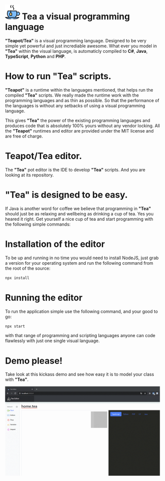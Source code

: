 # ![Teapot/Tea](public/android-icon-48x48.png?raw=true "Tea") Tea a visual programming language
**"Teapot/Tea"** is a visual programming language. Designed to be very simple yet powerful and just incrediable awesome.
What ever you model in **"Tea"** within the visual language, is automaticly compiled to **C#**, **Java**, **TypeScript**, **Python** and **PHP**.

# How to run **"Tea"** scripts.
**"Teapot"** is a runtime within the languages mentioned, that helps run the compiled **"Tea"** scripts.
We really made the runtime work with the programming languages and as thin as possible.
So that the performance of the languages is without any setbacks of using a visual programming language.

This gives **"Tea"** the power of the existing programming languages and produces code that is absolutely 100% yours without any vendor locking.
All the **"Teapot"** runtimes and editor are provided under the MIT license and are free of charge.

# Teapot/Tea editor.
The **"Tea"** pot editor is the IDE to develop **"Tea"** scripts. And you are looking at its repository.

# **"Tea"** is designed to be easy.
If Java is another word for coffee we believe that programming in **"Tea"** should just be as relaxing and wellbeing as drinking a cup of tea.
Yes you heared it right. Get yourself a nice cup of tea and start programming with the following simple commands:

# Installation of the editor
To be up and running in no time you would need to install NodeJS, just grab a version for your operating system and run the following command from the root of the source:

```sh
npx install
```

# Running the editor
To run the application simple use the following command, and your good to go:

```sh
npx start
```

with that range of programming and scripting languages anyone can code flawlessly with just one single visual language.

# Demo please!
Take look at this kickass demo and see how easy it is to model your class with **"Tea"**.

![Example of the Editor](view.gif?raw=true "Example of the Editor")
